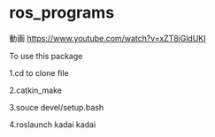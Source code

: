 # ros_programs
動画
https://www.youtube.com/watch?v=xZT8iGldUKI


To use this package

1.cd to clone file

2.catkin_make

3.souce devel/setup.bash

4.roslaunch kadai kadai

